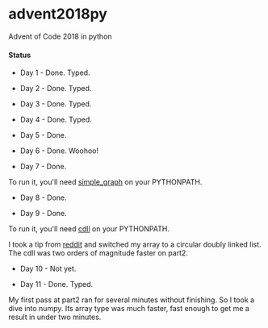 # advent2018py
Advent of Code 2018 in python

#### Status

* Day 1 - Done. Typed.

* Day 2 - Done. Typed.

* Day 3 - Done. Typed.

* Day 4 - Done. Typed.

* Day 5 - Done.

* Day 6 - Done. Woohoo!

* Day 7 - Done.

To run it, you'll need [simple_graph](https://github.com/bfollek/simple_graph) on your PYTHONPATH.

* Day 8 - Done.

* Day 9 - Done.

To run it, you'll need [cdll](https://github.com/bfollek/cdll) on your PYTHONPATH.

I took a tip from [reddit](https://www.reddit.com/r/adventofcode/comments/a4j11i/2018_day_9_part_2_strategy_help/) and switched my array to a circular doubly linked list. The cdll was two orders of magnitude faster on part2.

* Day 10 - Not yet.

* Day 11 - Done. Typed.

My first pass at part2 ran for several minutes without finishing. So I took a dive into numpy. Its array type was much faster, fast enough to get me a result in under two minutes.
